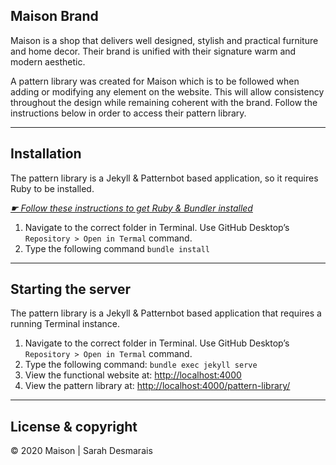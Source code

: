 ## Maison Brand
Maison is a shop that delivers well designed, stylish and practical furniture and home decor. Their brand is unified with their signature warm and modern aesthetic.

A pattern library was created for Maison which is to be followed when adding or modifying any element on the website. This will allow consistency throughout the design while remaining coherent with the brand. Follow the instructions below in order to access their pattern library.

---

## Installation

The pattern library is a Jekyll & Patternbot based application, so it requires Ruby to be installed.

[*☛ Follow these instructions to get Ruby & Bundler installed*](https://learn-the-web.algonquindesign.ca/courses/web-dev-4/install-more-developer-tools/)

1. Navigate to the correct folder in Terminal. Use GitHub Desktop’s `Repository > Open in Termal` command.
2. Type the following command `bundle install`

---

## Starting the server

The pattern library is a Jekyll & Patternbot based application that requires a running Terminal instance.

1. Navigate to the correct folder in Terminal. Use GitHub Desktop’s `Repository > Open in Termal` command.
2. Type the following command: `bundle exec jekyll serve`
3. View the functional website at: [http://localhost:4000](http://localhost:4000)
4. View the pattern library at: [http://localhost:4000/pattern-library/](http://localhost:4000/pattern-library/)

---

## License & copyright

© 2020 Maison | Sarah Desmarais

